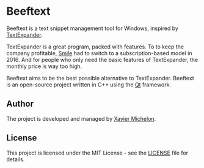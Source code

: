 # Beeftext

Beeftext is a text snippet management tool for Windows, inspired by [TextExpander].

TextExpander is a great program, packed with features. To to keep the company profitable, 
[Smile] had to switch to a subscription-based model in 2016. And for people who only need the
basic features of TextExpander, the monthly price is way too high.

Beeftext aims to be the best possible alternative to TextExpander. Beeftext is an open-source project 
written in C++ using the [Qt] framework.

## Author

The project is developed and managed by [Xavier Michelon].

## License

This project is licensed under the MIT License - see the [LICENSE] file for details.

[TextExpander]: https://textexpander.com
[Smile]: https://smilesoftware.com/
[Qt]: https://www.qt.io/developers/
[Xavier Michelon]: https://x-mi.com
[LICENSE]:LICENSE
